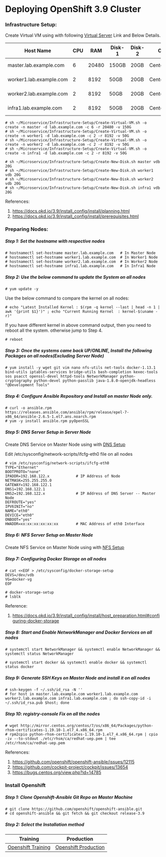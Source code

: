 # Deploying OpenShift 3.9  Cluster

### Infrastructure Setup:

Create Virtual VM using with following [Virtual Server](../Infrastructure-Setup/README.md)  Link and Below Details.  

| Host Name               | CPU  | RAM   | Disk-1 | Disk-2 | OS        | Role        |
| ----------------------- | ---- | ----- | ------ | ------ | --------- | ----------- |
| master.lab.example.com  | 6    | 20480 | 150GB  | 20GB   | Centos7.X | Master Node |
| worker1.lab.example.com | 2    | 8192  | 50GB   | 20GB   | Centos7.X | Worker Node |
| worker2.lab.example.com | 2    | 8192  | 50GB   | 20GB   | Centos7.x | Worker Node |
| infra1.lab.example.com  | 2    | 8192  | 50GB   | 20GB   | Centos7.x | Infra Nod   |

```shell
# sh ~/Microservice/Infrastructure-Setup/Create-Virtual-VM.sh -o create -n master -d lab.example.com -c 6 -r 20480 -v 150G
# sh ~/Microservice/Infrastructure-Setup/Create-Virtual-VM.sh -o create -n worker1 -d lab.example.com -c 2 -r 8192 -v 50G
# sh ~/Microservice/Infrastructure-Setup/Create-Virtual-VM.sh -o create -n worker2 -d lab.example.com -c 2 -r 8192 -v 50G
# sh ~/Microservice/Infrastructure-Setup/Create-Virtual-VM.sh -o create -n infra1 -d lab.example.com -c 2 -r 8192 -v 50G

# sh ~/Microservice/Infrastructure-Setup/Create-New-Disk.sh master vdb 20G
# sh ~/Microservice/Infrastructure-Setup/Create-New-Disk.sh worker1 vdb 20G
# sh ~/Microservice/Infrastructure-Setup/Create-New-Disk.sh worker2 vdb 20G
# sh ~/Microservice/Infrastructure-Setup/Create-New-Disk.sh infra1 vdb 20G
```

References:

1. https://docs.okd.io/3.9/install_config/install/planning.html
2. https://docs.okd.io/3.9/install_config/install/prerequisites.html

### Preparing Nodes:

##### Step 1: Set the hostname with respective nodes

```shell
# hostnamectl set-hostname master.lab.example.com   # In Master Node
# hostnamectl set-hostname worker1.lab.example.com  # In Worker1 Node
# hostnamectl set-hostname worker2.lab.example.com  # In Worker2 Node
# hostnamectl set-hostname infra1.lab.example.com   # In Infra1 Node
```

##### Step 2: Use the below command to update the System on all nodes

```shell
# yum update -y
```

Use the below command to compare the kernel on all nodes: 

```shell
# echo "Latest Installed Kernel : $(rpm -q kernel --last | head -n 1 | awk '{print $1}')" ; echo "Current Running Kernel  : kernel-$(uname -r)"
```

If you have different kernel in above command output, then you need to reboot all the system. otherwise jump to Step 4.

```shell
# reboot
```

##### Step 3: Once the systems came back UP/ONLINE, Install the following Packages on all nodes(Excluding Server Node)

```shell
# yum install -y wget git vim nano nfs-utils net-tools docker-1.13.1 bind-utils iptables-services bridge-utils bash-completion kexec-tools sos psacct openssl-devel httpd-tools NetworkManager python-cryptography python-devel python-passlib java-1.8.0-openjdk-headless "@Development Tools"
```

##### Step 4: Configure Ansible Repository and Install on master Node only. 

```shell
# curl -o ansible.rpm https://releases.ansible.com/ansible/rpm/release/epel-7-x86_64/ansible-2.6.5-1.el7.ans.noarch.rpm
# yum -y install ansible.rpm pyOpenSSL
```

##### Step 5: DNS Server Setup in Server Node

Create DNS Service on Master Node using with [DNS Setup](DNS-Setup.md)

Edit /etc/sysconfig/network-scripts/ifcfg-eth0 file on all nodes

```shell
# vim /etc/sysconfig/network-scripts/ifcfg-eth0
TYPE="Ethernet"
BOOTPROTO="none"
IPADDR=192.168.122.x			# IP Address of Node
NETMASK=255.255.255.0
GATEWAY=192.168.122.1
DNS1=192.168.122.1
DNS2=192.168.122.x				# IP Address of DNS Server -- Master Node
DEFROUTE="yes"
IPV6INIT="no"
NAME="eth0"
DEVICE="eth0"
ONBOOT="yes"
HWADDR=xx:xx:xx:xx:xx:xx		# MAC Address of eth0 Interface
```

##### Step 6: NFS Server Setup on Master Node

Create NFS Service on Master Node using with [NFS Setup](NFS-Setup.md)

##### Step 7: Configuring Docker Storage on all nodes

```shell
# cat <<EOF > /etc/sysconfig/docker-storage-setup 
DEVS=/dev/vdb 
VG=docker-vg 
EOF

# docker-storage-setup
# lsblk
```

Reference: 

1. https://docs.okd.io/3.9/install_config/install/host_preparation.html#configuring-docker-storage

##### Step 8:  Start and Enable NetworkManager and Docker Services on all nodes

```shell
# systemctl start NetworkManager && systemctl enable NetworkManager && systemctl status NetworkManager
```

```shell
# systemctl start docker && systemctl enable docker && systemctl status docker
```

##### Step 9: Generate SSH Keys on Master Node and install it on all nodes

```shell
# ssh-keygen -f ~/.ssh/id_rsa -N ''
# for host in master.lab.example.com worker1.lab.example.com worker2.lab.example.com infra1.lab.example.com ; do ssh-copy-id -i ~/.ssh/id_rsa.pub $host; done
```

##### Step 10: registry-console Fix on all the nodes

```shell
# wget http://mirror.centos.org/centos/7/os/x86_64/Packages/python-rhsm-certificates-1.19.10-1.el7_4.x86_64.rpm
# rpm2cpio python-rhsm-certificates-1.19.10-1.el7_4.x86_64.rpm | cpio -iv --to-stdout ./etc/rhsm/ca/redhat-uep.pem | tee /etc/rhsm/ca/redhat-uep.pem
```

References:

1. https://github.com/openshift/openshift-ansible/issues/12115
2. https://github.com/cockpit-project/cockpit/issues/13654
3. https://bugs.centos.org/view.php?id=14785

### Install Openshift

##### Step 1: Clone Openshift-Ansible Git Repo on Master Machine

```shell
# git clone https://github.com/openshift/openshift-ansible.git
# cd openshift-ansible && git fetch && git checkout release-3.9
```

##### Step 2: Select the Installation method

|                    Training                    |                     Production                     |
| :--------------------------------------------: | :------------------------------------------------: |
| [Openshift Training](Training-Installation.md) | [Openshift Production](Production-Installation.md) |